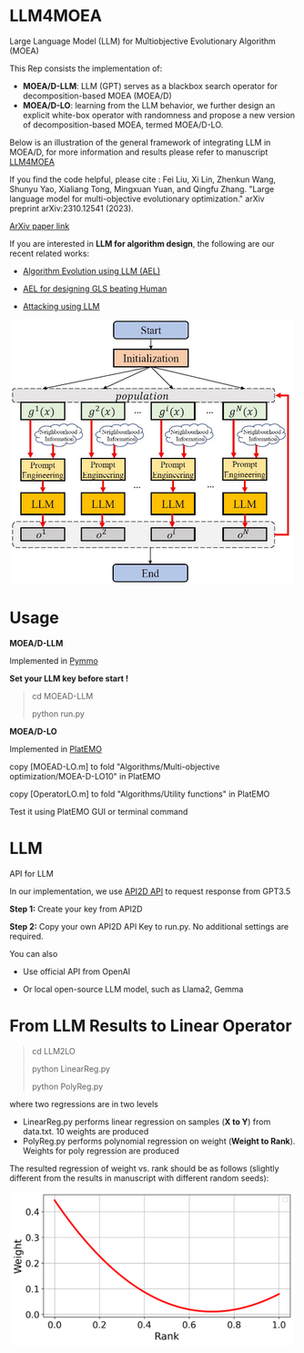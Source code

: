 # LLM4MOEA
Large Language Model (LLM) for Multiobjective Evolutionary Algorithm (MOEA)

This Rep consists the implementation of:

+ **MOEA/D-LLM**:  LLM (GPT) serves as a blackbox search operator for decomposition-based MOEA (MOEA/D)
+ **MOEA/D-LO**: learning from the LLM behavior, we further design an explicit white-box operator with randomness and propose a new version of decomposition-based MOEA, termed MOEA/D-LO.

Below is an illustration of the general framework of integrating LLM in MOEA/D, for more information and results please refer to manuscript [LLM4MOEA](https://arxiv.org/abs/2310.12541)

If you find the code helpful, please cite : 
Fei Liu, Xi Lin, Zhenkun Wang, Shunyu Yao, Xialiang Tong, Mingxuan Yuan, and Qingfu Zhang. "Large language model for multi-objective evolutionary optimization." arXiv preprint arXiv:2310.12541 (2023).

[ArXiv paper link](https://arxiv.org/abs/2310.12541)

If you are interested in **LLM for algorithm design**, the following are our recent related works:

+ [Algorithm Evolution using LLM (AEL)](https://arxiv.org/abs/2311.15249)

+ [AEL for designing GLS beating Human](https://arxiv.org/abs/2401.02051)

+ [Attacking using LLM](https://arxiv.org/abs/2401.15335)



<img src='./figures/Framework.JPG' alt='image' width='500' height='auto'>

# Usage

**MOEA/D-LLM**

Implemented in [Pymmo](https://pymoo.org/) 

**Set your LLM key before start !**

> cd MOEAD-LLM
>
> python run.py

**MOEA/D-LO**

Implemented in [PlatEMO](https://github.com/BIMK/PlatEMO)

copy [MOEAD-LO.m] to fold "Algorithms/Multi-objective optimization/MOEA-D-LO10" in PlatEMO

copy [OperatorLO.m] to fold "Algorithms/Utility functions" in PlatEMO

Test it using PlatEMO GUI or terminal command



# LLM

API for LLM

In our implementation, we use [API2D API](https://api2d.com/) to request response from GPT3.5 

**Step 1:** Create your key from API2D 

**Step 2:** Copy your own API2D API Key to run.py. No additional settings are required.

You can also 

+ Use official API from OpenAI

+ Or local open-source LLM model, such as Llama2, Gemma



# From LLM Results to Linear Operator

> cd LLM2LO
>
> python LinearReg.py
>
> python PolyReg.py

where two regressions are in two levels

+ LinearReg.py  performs linear regression on samples (**X to Y**) from data.txt. 10 weights are produced
+ PolyReg.py performs polynomial regression on weight (**Weight to Rank**). Weights for poly regression are produced

The resulted regression of weight vs. rank should be  as follows (slightly different from the results in manuscript with different random seeds):

<img src='./figures/WeightVsRank.png' alt='image' width='500' height='auto'>



